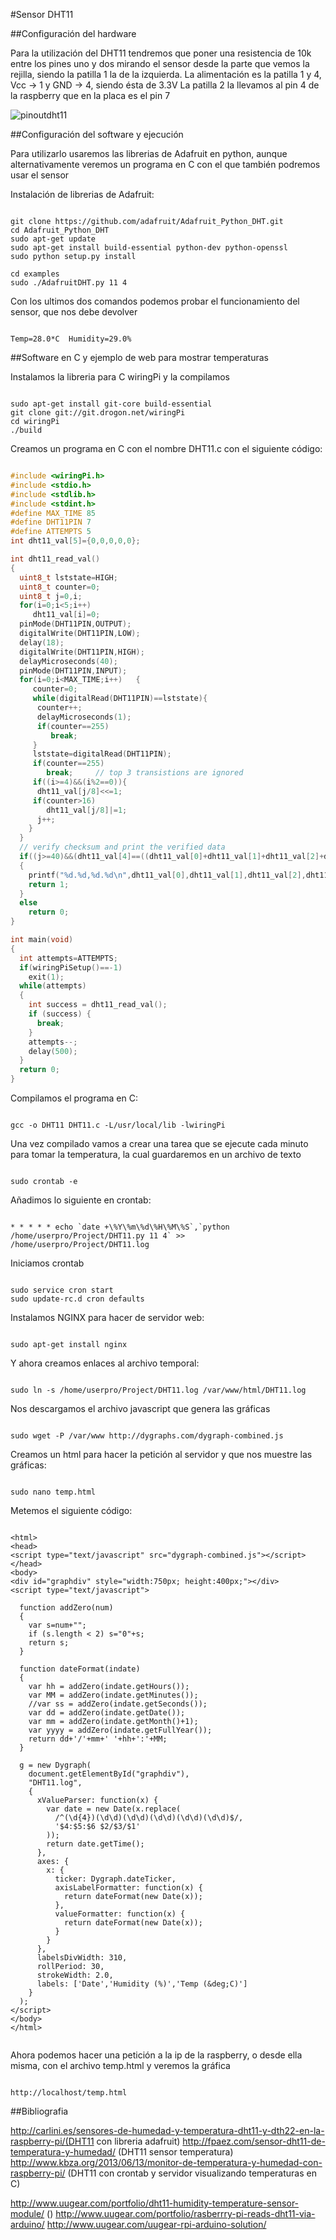 #Sensor DHT11

##Configuración del hardware

Para la utilización del DHT11 tendremos que poner una resistencia de 10k entre los pines
uno y dos mirando el sensor desde la parte que vemos la rejilla, siendo la patilla 1 la de la
izquierda.
La alimentación es la patilla 1 y 4, Vcc -> 1 y GND -> 4, siendo ésta de 3.3V
La patilla 2 la llevamos al pin 4 de la raspberry que en la placa es el pin 7

![pinoutdht11](../Imagenes/DHT11.jpg "Pines del sensor")

##Configuración del software y ejecución

Para utilizarlo usaremos las librerias de Adafruit en python, aunque alternativamente veremos un programa
en C con el que también podremos usar el sensor

Instalación de librerias de Adafruit:

```

git clone https://github.com/adafruit/Adafruit_Python_DHT.git
cd Adafruit_Python_DHT
sudo apt-get update
sudo apt-get install build-essential python-dev python-openssl
sudo python setup.py install

cd examples
sudo ./AdafruitDHT.py 11 4

```

Con los ultimos dos comandos podemos probar el funcionamiento del sensor, que nos debe devolver

```

Temp=28.0*C  Humidity=29.0%

```

##Software en C y ejemplo de web para mostrar temperaturas

Instalamos la libreria para C wiringPi y la compilamos

```

sudo apt-get install git-core build-essential
git clone git://git.drogon.net/wiringPi
cd wiringPi
./build

```

Creamos un programa en C con el nombre DHT11.c con el siguiente código:

```C

#include <wiringPi.h>
#include <stdio.h>
#include <stdlib.h>
#include <stdint.h>
#define MAX_TIME 85
#define DHT11PIN 7
#define ATTEMPTS 5
int dht11_val[5]={0,0,0,0,0};

int dht11_read_val()
{
  uint8_t lststate=HIGH;
  uint8_t counter=0;
  uint8_t j=0,i;
  for(i=0;i<5;i++)
     dht11_val[i]=0;
  pinMode(DHT11PIN,OUTPUT);
  digitalWrite(DHT11PIN,LOW);
  delay(18);
  digitalWrite(DHT11PIN,HIGH);
  delayMicroseconds(40);
  pinMode(DHT11PIN,INPUT);
  for(i=0;i<MAX_TIME;i++)   {
     counter=0;
     while(digitalRead(DHT11PIN)==lststate){
      counter++;
      delayMicroseconds(1);
      if(counter==255)
         break;
     }
     lststate=digitalRead(DHT11PIN);
     if(counter==255)
        break;     // top 3 transistions are ignored
     if((i>=4)&&(i%2==0)){
      dht11_val[j/8]<<=1;
     if(counter>16)
        dht11_val[j/8]|=1;
      j++;
    }
  }
  // verify checksum and print the verified data
  if((j>=40)&&(dht11_val[4]==((dht11_val[0]+dht11_val[1]+dht11_val[2]+dht11_val[3])& 0xFF)))
  {
    printf("%d.%d,%d.%d\n",dht11_val[0],dht11_val[1],dht11_val[2],dht11_val[3]);
    return 1;
  }
  else
    return 0;
}

int main(void)
{
  int attempts=ATTEMPTS;
  if(wiringPiSetup()==-1)
    exit(1);
  while(attempts)
  {
    int success = dht11_read_val();
    if (success) {
      break;
    }
    attempts--;
    delay(500);
  }
  return 0;
}

```
Compilamos el programa en C:

```

gcc -o DHT11 DHT11.c -L/usr/local/lib -lwiringPi

```
Una vez compilado vamos a crear una tarea que se ejecute cada minuto para tomar la temperatura, la cual guardaremos
en un archivo de texto

```

sudo crontab -e

```
Añadimos lo siguiente en crontab:


```

* * * * * echo `date +\%Y\%m\%d\%H\%M\%S`,`python /home/userpro/Project/DHT11.py 11 4` >> /home/userpro/Project/DHT11.log

```

Iniciamos crontab

```

sudo service cron start
sudo update-rc.d cron defaults

```

Instalamos NGINX para hacer de servidor web:

```

sudo apt-get install nginx

```

Y ahora creamos enlaces al archivo temporal:

```

sudo ln -s /home/userpro/Project/DHT11.log /var/www/html/DHT11.log

```


Nos descargamos el archivo javascript que genera las gráficas

```

sudo wget -P /var/www http://dygraphs.com/dygraph-combined.js

```

Creamos un html para hacer la petición al servidor y que nos muestre las gráficas:
```

sudo nano temp.html

```

Metemos el siguiente código:

```

<html>
<head>
<script type="text/javascript" src="dygraph-combined.js"></script>
</head>
<body>
<div id="graphdiv" style="width:750px; height:400px;"></div>
<script type="text/javascript">

  function addZero(num)
  {
    var s=num+"";
    if (s.length < 2) s="0"+s;
    return s;
  }

  function dateFormat(indate)
  {
    var hh = addZero(indate.getHours());
    var MM = addZero(indate.getMinutes());
    //var ss = addZero(indate.getSeconds());
    var dd = addZero(indate.getDate());
    var mm = addZero(indate.getMonth()+1);
    var yyyy = addZero(indate.getFullYear());
    return dd+'/'+mm+' '+hh+':'+MM;
  }

  g = new Dygraph(
    document.getElementById("graphdiv"),
    "DHT11.log",
    {
      xValueParser: function(x) {
        var date = new Date(x.replace(
          /^(\d{4})(\d\d)(\d\d)(\d\d)(\d\d)(\d\d)$/,
          '$4:$5:$6 $2/$3/$1'
        ));
        return date.getTime();
      },
      axes: {
        x: {
          ticker: Dygraph.dateTicker,
          axisLabelFormatter: function(x) {
            return dateFormat(new Date(x));
          },
          valueFormatter: function(x) {
            return dateFormat(new Date(x));
          }
        }
      },
      labelsDivWidth: 310,
      rollPeriod: 30,
      strokeWidth: 2.0,
      labels: ['Date','Humidity (%)','Temp (&deg;C)']
    }
  );
</script>
</body>
</html>


```

Ahora podemos hacer una petición a la ip de la raspberry, o desde ella misma, con el archivo temp.html y veremos
la gráfica

```

http://localhost/temp.html

```



##Bibliografia

http://carlini.es/sensores-de-humedad-y-temperatura-dht11-y-dth22-en-la-raspberry-pi/(DHT11 con libreria adafruit)
http://fpaez.com/sensor-dht11-de-temperatura-y-humedad/ (DHT11 sensor temperatura)
http://www.kbza.org/2013/06/13/monitor-de-temperatura-y-humedad-con-raspberry-pi/ (DHT11 con crontab y servidor visualizando temperaturas en C)

http://www.uugear.com/portfolio/dht11-humidity-temperature-sensor-module/ ()
http://www.uugear.com/portfolio/rasberrry-pi-reads-dht11-via-arduino/
http://www.uugear.com/uugear-rpi-arduino-solution/

